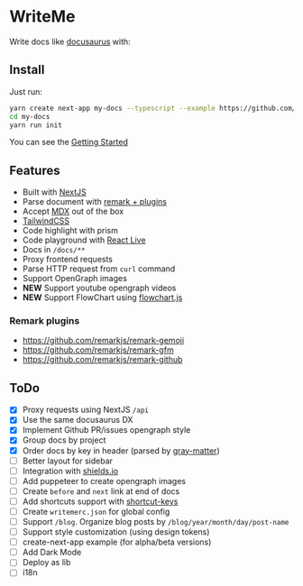# WriteMe

Write docs like [docusaurus](https://docusaurus.io/) with:

## Install

Just run:

```bash
yarn create next-app my-docs --typescript --example https://github.com/g4rcez/writeme
cd my-docs
yarn run init
```

You can see the [Getting Started](https://writeme.vercel.app/docs/project/getting-started)

## Features

- Built with [NextJS](https://nextjs.org/)
- Parse document with [remark + plugins](https://github.com/remarkjs)
- Accept [MDX](https://github.com/hashicorp/next-mdx-remote) out of the box
- [TailwindCSS](https://tailwindcss.com/)
- Code highlight with prism
- Code playground with [React Live](https://github.com/FormidableLabs/react-live)
- Docs in `/docs/**`
- Proxy frontend requests
- Parse HTTP request from `curl` command
- Support OpenGraph images
- **NEW** Support youtube opengraph videos
- **NEW** Support FlowChart using [flowchart.js](https://flowchart.js.org/)

### Remark plugins

- https://github.com/remarkjs/remark-gemoji
- https://github.com/remarkjs/remark-gfm
- https://github.com/remarkjs/remark-github

## ToDo

- [x] Proxy requests using NextJS `/api`
- [x] Use the same docusaurus DX
- [x] Implement Github PR/issues opengraph style
- [x] Group docs by project
- [x] Order docs by key in header (parsed by [gray-matter](https://github.com/jonschlinkert/gray-matter))
- [ ] Better layout for sidebar
- [ ] Integration with [shields.io](https://shields.io)
- [ ] Add puppeteer to create opengraph images
- [ ] Create `before` and `next` link at end of docs
- [ ] Add shortcuts support with [shortcut-keys](https://github.com/leoavelino7/shortcut-keys)
- [ ] Create `writemerc.json` for global config
- [ ] Support `/blog`. Organize blog posts by `/blog/year/month/day/post-name`
- [ ] Support style customization (using design tokens)
- [ ] create-next-app example (for alpha/beta versions)
- [ ] Add Dark Mode
- [ ] Deploy as lib
- [ ] i18n
